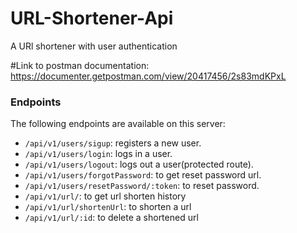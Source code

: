 # URL-Shortener-Api

 A URl shortener with user authentication
 
#Link to postman documentation: 
https://documenter.getpostman.com/view/20417456/2s83mdKPxL

### Endpoints
The following endpoints are available on this server:
- `/api/v1/users/sigup`: registers a new user.
- `/api/v1/users/login`: logs in a user.
- `/api/v1/users/logout`: logs out a user(protected route).
- `/api/v1/users/forgotPassword`: to get reset password url.
- `/api/v1/users/resetPassword/:token`: to reset password.
- `/api/v1/url/`: to get url shorten history
- `/api/v1/url/shortenUrl`: to shorten a url
- `/api/v1/url/:id`: to delete a shortened url 

